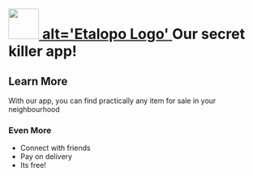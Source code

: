 # <a href='http://etalopo.com'><img src='https://images.app.goo.gl/8nFVWRQbbQEfNCcf8' height='60'/> alt='Etalopo Logo' </a> Our secret killer app!

## Learn More
With our app, you can find practically any item for sale in your neighbourhood

### Even More
- Connect with friends
- Pay on delivery
- Its free!
